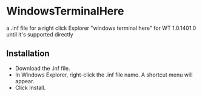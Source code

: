# WindowsTerminalHere
a .inf file for a right click Explorer "windows terminal here" for WT 1.0.1401.0 until it's supported directly

## Installation

* Download the .inf file.
* In Windows Explorer, right-click the .inf file name. A shortcut menu will appear.
* Click Install.
